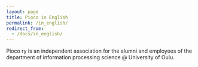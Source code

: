 ```yaml
---
layout: page
title: Pioco in English
permalink: /in_english/
redirect_from:
  - /docs/in_english/
---
```


Pioco ry is an independent association for the alumni and employees of the department of information processing science @ University of Oulu.
